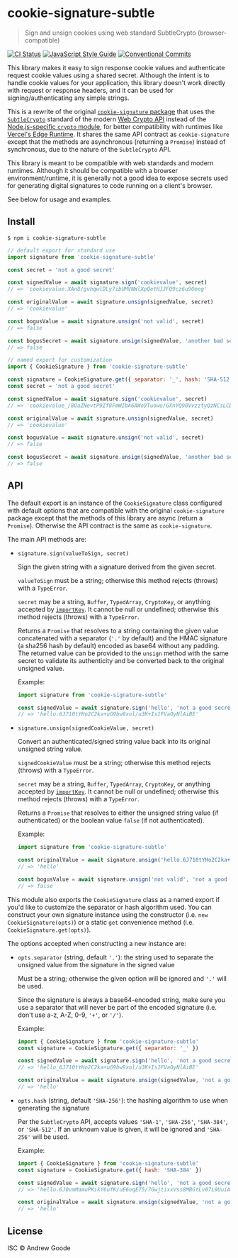 # cookie-signature-subtle

> Sign and unsign cookies using web standard SubtleCrypto (browser-compatible)

[![CI Status](https://github.com/nexdrew/cookie-signature-subtle/actions/workflows/ci.yml/badge.svg)](https://github.com/nexdrew/cookie-signature-subtle/actions/workflows/ci.yml)
[![JavaScript Style Guide](https://img.shields.io/badge/code_style-standard-brightgreen.svg)](https://standardjs.com)
[![Conventional Commits](https://img.shields.io/badge/Conventional%20Commits-1.0.0-brightgreen.svg)](https://conventionalcommits.org)

This library makes it easy to sign response cookie values and authenticate request cookie values using a shared secret. Although the intent is to handle cookie values for your application, this library doesn't work directly with request or response headers, and it can be used for signing/authenticating any simple strings.

This is a rewrite of the original [`cookie-signature` package](https://www.npmjs.com/package/cookie-signature) that uses the [`SubtleCrypto`](https://developer.mozilla.org/en-US/docs/Web/API/SubtleCrypto) standard of the modern [Web Crypto API](https://developer.mozilla.org/en-US/docs/Web/API/Web_Crypto_API) instead of the [Node.js-specific `crypto` module](https://nodejs.org/dist/latest/docs/api/crypto.html), for better compatibility with runtimes like [Vercel's Edge Runtime](https://vercel.com/docs/functions/edge-functions/edge-runtime). It shares the same API contract as `cookie-signature` except that the methods are asynchronous (returning a `Promise`) instead of synchronous, due to the nature of the `SubtleCrypto` API.

This library is meant to be compatible with web standards and modern runtimes. Although it should be compatible with a browser environment/runtime, it is generally not a good idea to expose secrets used for generating digital signatures to code running on a client's browser.

See below for usage and examples.

## Install

```console
$ npm i cookie-signature-subtle
```

```js
// default export for standard use
import signature from 'cookie-signature-subtle'

const secret = 'not a good secret'

const signedValue = await signature.sign('cookievalue', secret)
// => 'cookievalue.XAn8/gvhqwlDLy7ibUMVNWlXpQetHJJFQ9cz6u9Oeeg'

const originalValue = await signature.unsign(signedValue, secret)
// => 'cookievalue'

const bogusValue = await signature.unsign('not valid', secret)
// => false

const bogusSecret = await signature.unsign(signedValue, 'another bad secret')
// => false
```

```js
// named export for customization
import { CookieSignature } from 'cookie-signature-subtle'

const signature = CookieSignature.get({ separator: '_', hash: 'SHA-512' })
const secret = 'not a good secret'

const signedValue = await signature.sign('cookievalue', secret)
// => 'cookievalue_/8OaZNevtP9If8FmWIbA6AWo9Tuowu/GXnYQ90VvzztyQzNCsLCBnRbVXIuqE3bUCahmlXhHN33zNAdWm55azw'

const originalValue = await signature.unsign(signedValue, secret)
// => 'cookievalue'

const bogusValue = await signature.unsign('not valid', secret)
// => false

const bogusSecret = await signature.unsign(signedValue, 'another bad secret')
// => false
```

## API

The default export is an instance of the `CookieSignature` class configured with default options that are compatible with the original `cookie-signature` package except that the methods of this library are async (return a `Promise`). Otherwise the API contract is the same as `cookie-signature`.

The main API methods are:

- `signature.sign(valueToSign, secret)`

    Sign the given string with a signature derived from the given secret.

    `valueToSign` must be a string; otherwise this method rejects (throws) with a `TypeError`.

    `secret` may be a string, `Buffer`, `TypedArray`, `CryptoKey`, or anything accepted by [`importKey`](https://developer.mozilla.org/en-US/docs/Web/API/SubtleCrypto/importKey). It cannot be null or undefined; otherwise this method rejects (throws) with a `TypeError`.

    Returns a `Promise` that resolves to a string containing the given value concatenated with a separator (`'.'` by default) and the HMAC signature (a sha256 hash by default) encoded as base64 without any padding. The returned value can be provided to the `unsign` method with the same secret to validate its authenticity and be converted back to the original unsigned value.

    Example:

    ```js
    import signature from 'cookie-signature-subtle'

    const signedValue = await signature.sign('hello', 'not a good secret')
    // => 'hello.6J710tYHo2C2ka+uG9bw9xol/u3K+Is1FVaOyNlAiBE'
    ```

- `signature.unsign(signedCookieValue, secret)`

    Convert an authenticated/signed string value back into its original unsigned string value.

    `signedCookieValue` must be a string; otherwise this method rejects (throws) with a `TypeError`.

    `secret` may be a string, `Buffer`, `TypedArray`, `CryptoKey`, or anything accepted by [`importKey`](https://developer.mozilla.org/en-US/docs/Web/API/SubtleCrypto/importKey). It cannot be null or undefined; otherwise this method rejects (throws) with a `TypeError`.

    Returns a `Promise` that resolves to either the unsigned string value (if authenticated) or the boolean value `false` (if not authenticated).

    Example:

    ```js
    import signature from 'cookie-signature-subtle'

    const originalValue = await signature.unsign('hello.6J710tYHo2C2ka+uG9bw9xol/u3K+Is1FVaOyNlAiBE', 'not a good secret')
    // => 'hello'

    const bogusValue = await signature.unsign('not valid', 'not a good secret')
    // => false
    ```

This module also exports the `CookieSignature` class as a named export if you'd like to customize the separator or hash algorithm used. You can construct your own signature instance using the constructor (i.e. `new CookieSignature(opts)`) or a static `get` convenience method (i.e. `CookieSignature.get(opts)`).

The options accepted when constructing a new instance are:

- `opts.separator` (string, default `'.'`): the string used to separate the unsigned value from the signature in the signed value

    Must be a string; otherwise the given option will be ignored and `'.'` will be used.

    Since the signature is always a base64-encoded string, make sure you use a separator that will never be part of the encoded signature (i.e. don't use a-z, A-Z, 0-9, `'+'`, or `'/'`).

    Example:

    ```js
    import { CookieSignature } from 'cookie-signature-subtle'
    const signature = CookieSignature.get({ separator: '_' })

    const signedValue = await signature.sign('hello', 'not a good secret')
    // => 'hello_6J710tYHo2C2ka+uG9bw9xol/u3K+Is1FVaOyNlAiBE'

    const originalValue = await signature.unsign(signedValue, 'not a good secret')
    // => 'hello'
    ```

- `opts.hash` (string, default `'SHA-256'`): the hashing algorithm to use when generating the signature

    Per the `SubtleCrypto` API, accepts values `'SHA-1'`, `'SHA-256'`, `'SHA-384'`, or `'SHA-512'`. If an unknown value is given, it will be ignored and `'SHA-256'` will be used.

    Example:

    ```js
    import { CookieSignature } from 'cookie-signature-subtle'
    const signature = CookieSignature.get({ hash: 'SHA-384' })

    const signedValue = await signature.sign('hello', 'not a good secret')
    // => 'hello.6J0vmMamuPKikY6ufK/uE6oqE75/7GwjtixxVss8MBGtLv07L9UuiAFjHhU7wPyA'

    const originalValue = await signature.unsign(signedValue, 'not a good secret')
    // => 'hello'
    ```

## License

ISC © Andrew Goode
